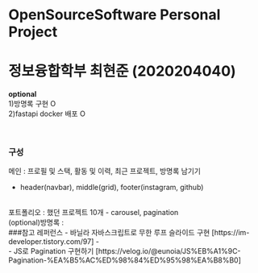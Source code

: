 # OpenSourceSoftware Personal Project
# 정보융합학부 최현준 (2020204040)

**optional**
<br/>
1)방명록 구현 O
<br/>
2)fastapi docker 배포 O

<br/>


### 구성
메인 : 프로필 및 스택, 활동 및 이력, 최근 프로젝트, 방명록 남기기
- header(navbar), middle(grid), footer(instagram, github)
<br/>
포트폴리오 : 했던 프로젝트 10개
- carousel, pagination
<br/>
(optional)방명록 : 
<br/>
###참고 레퍼런스
- 바닐라 자바스크립트로 무한 루프 슬라이드 구현 [https://im-developer.tistory.com/97]
- <br/>
- JS로 Pagination 구현하기 [https://velog.io/@eunoia/JS%EB%A1%9C-Pagination-%EA%B5%AC%ED%98%84%ED%95%98%EA%B8%B0]
